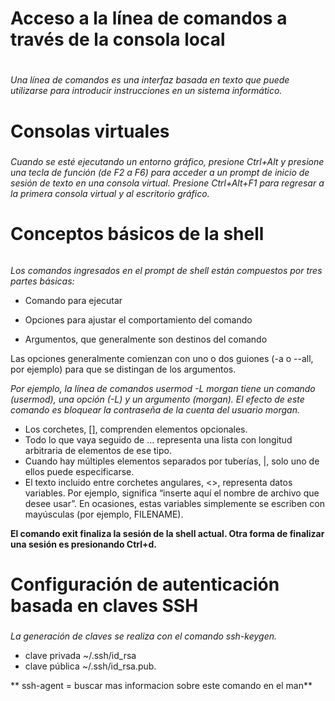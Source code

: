 # Acceso a la línea de comandos a través de la consola local <h1>


*Una línea de comandos es una interfaz basada en texto que puede utilizarse para introducir instrucciones en un sistema informático.* 

# Consolas virtuales <h5>
*Cuando se esté ejecutando un entorno gráfico, presione Ctrl+Alt y presione una tecla de función (de F2 a F6) para acceder a un prompt de inicio de sesión de texto en una consola virtual. Presione Ctrl+Alt+F1 para regresar a la primera consola virtual y al escritorio gráfico.*

# Conceptos básicos de la shell <h6>

*Los comandos ingresados en el prompt de shell están compuestos por tres partes básicas:*

* Comando para ejecutar

* Opciones para ajustar el comportamiento del comando

* Argumentos, que generalmente son destinos del comando

 Las opciones generalmente comienzan con uno o dos guiones (-a o --all, por ejemplo) para que se distingan de los argumentos.
 
 *Por ejemplo, la línea de comandos usermod -L morgan tiene un comando (usermod), una opción (-L) y un argumento (morgan). El efecto de este comando es bloquear la contraseña de la cuenta del usuario morgan.*
 
 * Los corchetes, [], comprenden elementos opcionales.
 * Todo lo que vaya seguido de ... representa una lista con longitud arbitraria de elementos de ese tipo.
 * Cuando hay múltiples elementos separados por tuberías, |, solo uno de ellos puede especificarse.
 * El texto incluido entre corchetes angulares, <>, representa datos variables. Por ejemplo, <filename> significa “inserte aquí el nombre de archivo que desee usar”. En ocasiones, estas variables simplemente se escriben con mayúsculas (por ejemplo, FILENAME).
  
  **El comando exit finaliza la sesión de la shell actual. Otra forma de finalizar una sesión es presionando Ctrl+d.**
  
  # Configuración de autenticación basada en claves SSH <h5>
  *La generación de claves se realiza con el comando ssh-keygen.* 
  * clave privada ~/.ssh/id_rsa
  * clave pública ~/.ssh/id_rsa.pub.
  
  ** ssh-agent = buscar mas informacion sobre este comando en el man**
  
  
  
  
